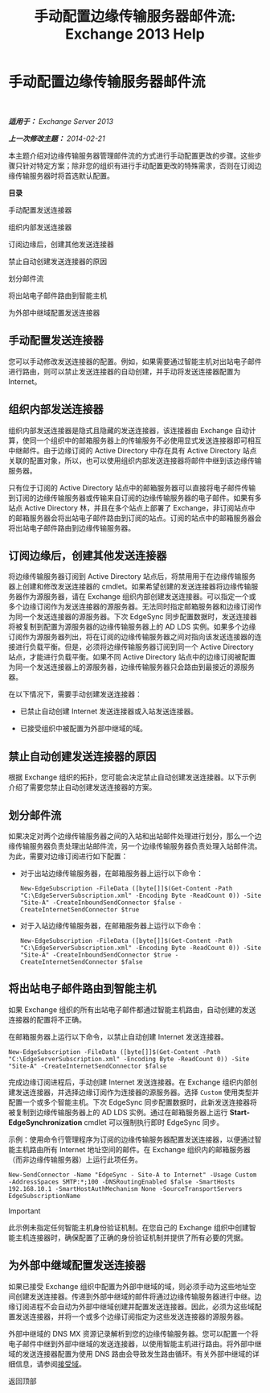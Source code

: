 ﻿---
title: '手动配置边缘传输服务器邮件流: Exchange 2013 Help'
TOCTitle: 手动配置边缘传输服务器邮件流
ms:assetid: cb4cc165-6c09-44ab-a95f-167ae8ed2485
ms:mtpsurl: https://technet.microsoft.com/zh-cn/library/Dn606261(v=EXCHG.150)
ms:contentKeyID: 61183397
ms.date: 01/11/2018
mtps_version: v=EXCHG.150
ms.translationtype: HT
---

# 手动配置边缘传输服务器邮件流

 

_**适用于：** Exchange Server 2013_

_**上一次修改主题：** 2014-02-21_

本主题介绍对边缘传输服务器管理邮件流的方式进行手动配置更改的步骤。这些步骤只针对特定方案；除非您的组织有进行手动配置更改的特殊需求，否则在订阅边缘传输服务器时将首选默认配置。

**目录**

手动配置发送连接器

组织内部发送连接器

订阅边缘后，创建其他发送连接器

禁止自动创建发送连接器的原因

划分邮件流

将出站电子邮件路由到智能主机

为外部中继域配置发送连接器

## 手动配置发送连接器

您可以手动修改发送连接器的配置。例如，如果需要通过智能主机对出站电子邮件进行路由，则可以禁止发送连接器的自动创建，并手动将发送连接器配置为 Internet。

## 组织内部发送连接器

组织内部发送连接器是隐式且隐藏的发送连接器，该连接器由 Exchange 自动计算，使同一个组织中的邮箱服务器上的传输服务不必使用显式发送连接器即可相互中继邮件。由于边缘订阅的 Active Directory 中存在具有 Active Directory 站点关联的配置对象，所以，也可以使用组织内部发送连接器将邮件中继到该边缘传输服务器。

只有位于订阅的 Active Directory 站点中的邮箱服务器可以直接将电子邮件传输到订阅的边缘传输服务器或传输来自订阅的边缘传输服务器的电子邮件。如果有多站点 Active Directory 林，并且在多个站点上部署了 Exchange，非订阅站点中的邮箱服务器会将出站电子邮件路由到订阅的站点。订阅的站点中的邮箱服务器会将出站电子邮件路由到边缘传输服务器。

## 订阅边缘后，创建其他发送连接器

将边缘传输服务器订阅到 Active Directory 站点后，将禁用用于在边缘传输服务器上创建和修改发送连接器的 cmdlet。如果希望创建的发送连接器将边缘传输服务器作为源服务器，请在 Exchange 组织内部创建发送连接器。可以指定一个或多个边缘订阅作为发送连接器的源服务器。无法同时指定邮箱服务器和边缘订阅作为同一个发送连接器的源服务器。下次 EdgeSync 同步配置数据时，发送连接器将被复制到配置为源服务器的边缘传输服务器上的 AD LDS 实例。如果多个边缘订阅作为源服务器列出，将在订阅的边缘传输服务器之间对指向该发送连接器的连接进行负载平衡。但是，必须将边缘传输服务器订阅到同一个 Active Directory 站点，才能进行负载平衡。如果不同 Active Directory 站点中的边缘订阅被配置为同一个发送连接器上的源服务器，边缘传输服务器只会路由到最接近的源服务器。

在以下情况下，需要手动创建发送连接器：

  - 已禁止自动创建 Internet 发送连接器或入站发送连接器。

  - 已接受组织中被配置为外部中继域的域。

## 禁止自动创建发送连接器的原因

根据 Exchange 组织的拓扑，您可能会决定禁止自动创建发送连接器。以下示例介绍了需要您禁止自动创建发送连接器的方案。

## 划分邮件流

如果决定对两个边缘传输服务器之间的入站和出站邮件处理进行划分，那么一个边缘传输服务器负责处理出站邮件流，另一个边缘传输服务器负责处理入站邮件流。为此，需要对边缘订阅进行如下配置：

  - 对于出站边缘传输服务器，在邮箱服务器上运行以下命令：
    
        New-EdgeSubscription -FileData ([byte[]]$(Get-Content -Path "C:\EdgeServerSubscription.xml" -Encoding Byte -ReadCount 0)) -Site "Site-A" -CreateInboundSendConnector $false -CreateInternetSendConnector $true

  - 对于入站边缘传输服务器，在邮箱服务器上运行以下命令：
    
        New-EdgeSubscription -FileData ([byte[]]$(Get-Content -Path "C:\EdgeServerSubscription.xml" -Encoding Byte -ReadCount 0)) -Site "Site-A" -CreateInboundSendConnector $true -CreateInternetSendConnector $false

## 将出站电子邮件路由到智能主机

如果 Exchange 组织的所有出站电子邮件都通过智能主机路由，自动创建的发送连接器的配置将不正确。

在邮箱服务器上运行以下命令，以禁止自动创建 Internet 发送连接器。

    New-EdgeSubscription -FileData ([byte[]]$(Get-Content -Path "C:\EdgeServerSubscription.xml" -Encoding Byte -ReadCount 0)) -Site "Site-A" -CreateInternetSendConnector $false

完成边缘订阅进程后，手动创建 Internet 发送连接器。在 Exchange 组织内部创建发送连接器，并选择边缘订阅作为连接器的源服务器。选择 `Custom` 使用类型并配置一个或多个智能主机。下次 EdgeSync 同步配置数据时，此新发送连接器将被复制到边缘传输服务器上的 AD LDS 实例。通过在邮箱服务器上运行 **Start-EdgeSynchronization** cmdlet 可以强制执行即时 EdgeSync 同步。

示例：使用命令行管理程序为订阅的边缘传输服务器配置发送连接器，以便通过智能主机路由所有 Internet 地址空间的邮件。在 Exchange 组织内的邮箱服务器（而非边缘传输服务器）上运行此项任务。

    New-SendConnector -Name "EdgeSync - Site-A to Internet" -Usage Custom -AddressSpaces SMTP:*;100 -DNSRoutingEnabled $false -SmartHosts 192.168.10.1 -SmartHostAuthMechanism None -SourceTransportServers EdgeSubscriptionName

> [!IMPORTANT]  
> 此示例未指定任何智能主机身份验证机制。在您自己的 Exchange 组织中创建智能主机连接器时，确保配置了正确的身份验证机制并提供了所有必要的凭据。


## 为外部中继域配置发送连接器

如果已接受 Exchange 组织中配置为外部中继域的域，则必须手动为这些地址空间创建发送连接器。传递到外部中继域的邮件将通过边缘传输服务器进行中继。边缘订阅进程不会自动为外部中继域创建并配置发送连接器。因此，必须为这些域配置发送连接器，并将一个或多个边缘订阅指定为这些发送连接器的源服务器。

外部中继域的 DNS MX 资源记录解析到您的边缘传输服务器。您可以配置一个将电子邮件中继到外部中继域的发送连接器，以使用智能主机进行路由。将外部中继域的发送连接器配置为使用 DNS 路由会导致发生路由循环。有关外部中继域的详细信息，请参阅[接受域](accepted-domains-exchange-2013-help.md)。

返回顶部

